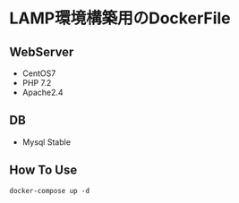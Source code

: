 # LAMP環境構築用のDockerFile

## WebServer

* CentOS7
* PHP 7.2
* Apache2.4

## DB

* Mysql Stable

## How To Use

```
docker-compose up -d
```
